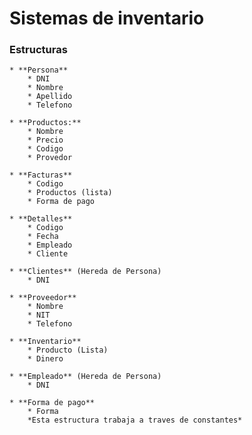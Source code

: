 # Sistemas de inventario

### Estructuras
    * **Persona**
        * DNI
        * Nombre
        * Apellido
        * Telefono

    * **Productos:**
        * Nombre
        * Precio
        * Codigo
        * Provedor

    * **Facturas**
        * Codigo
        * Productos (lista)
        * Forma de pago

    * **Detalles**
        * Codigo
        * Fecha
        * Empleado
        * Cliente
    
    * **Clientes** (Hereda de Persona)
        * DNI

    * **Proveedor**
        * Nombre
        * NIT
        * Telefono

    * **Inventario**
        * Producto (Lista)
        * Dinero

    * **Empleado** (Hereda de Persona)
        * DNI

    * **Forma de pago**
        * Forma
        *Esta estructura trabaja a traves de constantes*

